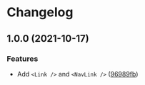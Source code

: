 # Changelog

## 1.0.0 (2021-10-17)


### Features

* Add `<Link />` and `<NavLink />` ([96989fb](https://www.github.com/cobraz/next-theme-ui/commit/96989fb45e5e29fb7e2bcdcd71389e288498f8fb))
